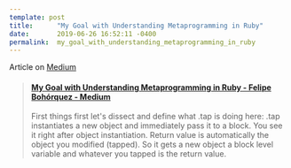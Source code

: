 ```yaml
---
template: post
title:      "My Goal with Understanding Metaprogramming in Ruby"
date:       2019-06-26 16:52:11 -0400
permalink:  my_goal_with_understanding_metaprogramming_in_ruby
---
```


Article on [Medium](https://medium.com/@fbohorqu/my-goal-with-understanding-metaprogramming-in-ruby-3c3e8fefbbe2?postPublishedType=initial)

<blockquote class="embedly-card"><h4><a href="https://medium.com/@fbohorqu/my-goal-with-understanding-metaprogramming-in-ruby-3c3e8fefbbe2?postPublishedType=initial">My Goal with Understanding Metaprogramming in Ruby - Felipe Bohórquez - Medium</a></h4><p>First things first let's dissect and define what .tap is doing here: .tap instantiates a new object and immediately pass it to a block. You see it right after object instantiation. Return value is automatically the object you modified (tapped). So it gets a new object a block level variable and whatever you tapped is the return value.</p></blockquote>
<script async src="//cdn.embedly.com/widgets/platform.js" charset="UTF-8"></script>

